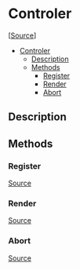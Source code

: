 # Controler

[[Source](https://github.com/MaJyxSoftware/qab_core/blob/main/qab_core/controller.py#L5)]

- [Controler](#controler)
  - [Description](#description)
  - [Methods](#methods)
    - [Register](#register)
    - [Render](#render)
    - [Abort](#abort)

## Description

## Methods

### Register

[Source]()

### Render

[Source]()

### Abort

[Source]()
